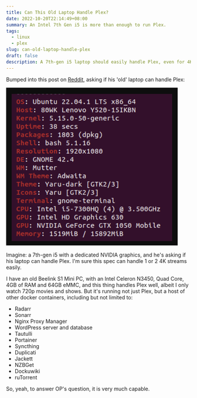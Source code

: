 ```yaml
---
title: Can This Old Laptop Handle Plex?
date: 2022-10-20T22:14:49+08:00
summary: An Intel 7th Gen i5 is more than enough to run Plex.
tags:
  - linux
  - plex
slug: can-old-laptop-handle-plex
draft: false
description: A 7th-gen i5 laptop should easily handle Plex, even for 4K streams. A low-spec Beelink S1 Mini PC (Celeron N3450) runs Plex and several Docker services without issue.
---
```


Bumped into this post on [Reddit](https://www.reddit.com/r/PleX/comments/y5uaon/can_this_old_laptop_handle_plex/), asking if his 'old' laptop can handle Plex:

![laptop-plex](laptop-plex.png)

Imagine: a 7th-gen i5 with a dedicated NVIDIA graphics, and he's asking if his laptop can handle Plex. I'm sure this spec can handle 1 or 2 4K streams easily.

I have an old Beelink S1 Mini PC, with an Intel Celeron N3450, Quad Core, 4GB of RAM and 64GB eMMC, and this thing handles Plex well, albeit I only watch 720p movies and shows. But it's running not just Plex, but a host of other docker containers, including but not limited to:
- Radarr
- Sonarr
- Nginx Proxy Manager
- WordPress server and database
- Tautulli
- Portainer
- Syncthing
- Duplicati
- Jackett
- NZBGet
- Dockuwiki
- ruTorrent

So, yeah, to answer OP's question, it is very much capable.
